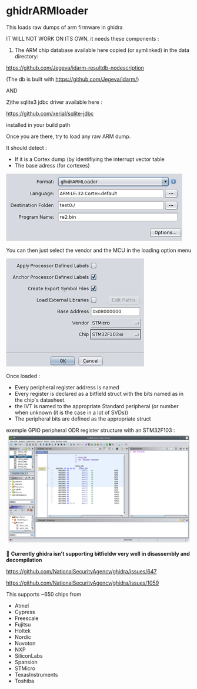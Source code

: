 # ghidrARMloader

This loads raw dumps of arm firmware in ghidra

IT WILL NOT WORK ON ITS OWN, it needs these components :

1) The ARM chip database available here copied (or symlinked) in the data directory:

https://github.com/Jegeva/idarm-resultdb-nodescription

(The db is built with https://github.com/Jegeva/idarm/)

AND

2)the sqlite3 jdbc driver available here :

https://github.com/xerial/sqlite-jdbc

installed in your build path

Once you are there, try to load any raw ARM dump.

It should detect :
- If it is a Cortex dump (by identifiying the interrupt vector table
- The base adress (for cortexes)

![autodetect](./pics/GAL_1.png?raw=true)

You can then just select the vendor and the MCU in the loading option menu

![vendors+chips](./pics/GAL_2.png?raw=true)

Once loaded :
- Every peripheral register address is named
- Every register is declared as a bitfield struct with the bits named as in the chip's datasheet.
- the IVT is named to the appropriate Standard peripheral (or number when unknown (it is the case in a lot of SVDs))
- The peripheral bits are defined as the appropriate struct

exemple GPIO peripheral ODR register structure with an STM32F103 :
![vendors+chips](./pics/GAL_3.png?raw=true)

:bell: **Currently ghidra isn't supporting bitfieldw very well in disassembly and decompilation**

https://github.com/NationalSecurityAgency/ghidra/issues/647

https://github.com/NationalSecurityAgency/ghidra/issues/1059


This supports ~650 chips from
* Atmel
* Cypress
* Freescale
* Fujitsu
* Holtek
* Nordic
* Nuvoton
* NXP
* SiliconLabs 
* Spansion
* STMicro
* TexasInstruments
* Toshiba

